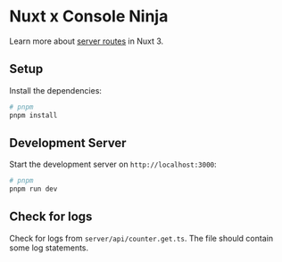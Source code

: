 # Nuxt x Console Ninja

Learn more about [server routes](https://nuxt.com/docs/guide/directory-structure/server) in Nuxt 3.

## Setup

Install the dependencies:

```bash
# pnpm
pnpm install
```

## Development Server

Start the development server on `http://localhost:3000`:

```bash
# pnpm
pnpm run dev
```

## Check for logs

Check for logs from `server/api/counter.get.ts`. The file should contain some log statements.
